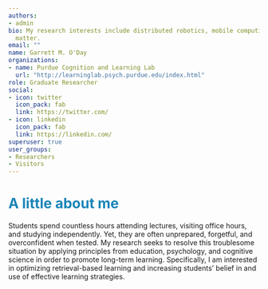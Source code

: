 ```yaml
---
authors:
- admin
bio: My research interests include distributed robotics, mobile computing and programmable
  matter.
email: ""
name: Garrett M. O'Day
organizations:
- name: Purdue Cognition and Learning Lab
  url: "http://learninglab.psych.purdue.edu/index.html"
role: Graduate Researcher
social:
- icon: twitter
  icon_pack: fab
  link: https://twitter.com/
- icon: linkedin
  icon_pack: fab
  link: https://linkedin.com/  
superuser: true
user_groups:
- Researchers
- Visitors
---
```


# <span style="color:#1b85b8"> A little about me </span>

Students spend countless hours attending lectures, visiting office hours, and studying independently. Yet, they are often unprepared, forgetful, and overconfident when tested. My research seeks to resolve this troublesome situation by applying principles from education, psychology, and cognitive science in order to promote long-term learning. Specifically, I am interested in optimizing retrieval-based learning and increasing students’ belief in and use of effective learning strategies.